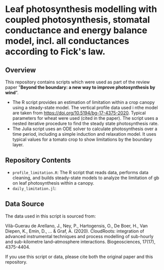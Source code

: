 # Leaf photosynthesis modelling with coupled photosynthesis, stomatal conductance and energy balance model, incl. all conductances according to Fick's law.

## Overview

This repository contains scripts which were used as part of the review paper "**Beyond the boundary: a new way to improve photosynthesis by wind**".

- The R script provides an estimation of limitation within a crop canopy using a steady-state model. The vertical profile data used i nthe model are taken from https://doi.org/10.5194/bg-17-4375-2020. Typical parameters for wheat were used (cited in the paper). The script uses a nested iterative procedure to find the steady state photosynthesis rate.
- The Julia script uses an ODE solver to calculate photosynthesis over a time period, including a simple induction and relaxation model. It uses typical values for a tomato crop to show limitations by the boundary layer.


## Repository Contents

- `profile_limitation.R`: The R script that reads data, performs data cleaning, and builds steady-state models to analyze the limitation of gb on leaf photosynthesis within a canopy.
- `daily_limitation.jl`:

## Data Source

The data used in this script is sourced from:

Vilà-Guerau de Arellano, J., Ney, P., Hartogensis, O., De Boer, H., Van Diepen, K., Emin, D., ... & Graf, A. (2020). CloudRoots: integration of advanced instrumental techniques and process modelling of sub-hourly and sub-kilometre land–atmosphere interactions. Biogeosciences, 17(17), 4375-4404.

If you use this script or data, please cite both the original paper and this repository.
